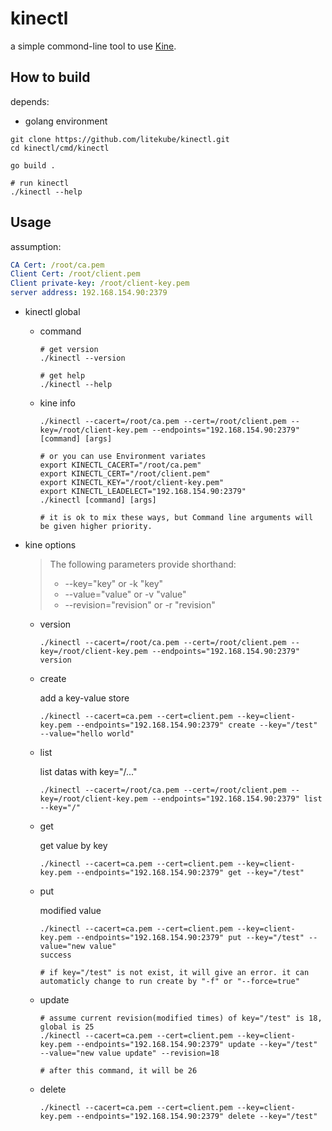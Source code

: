 # kinectl
a simple commond-line tool to use [Kine](https://github.com/k3s-io/kine).

## How to build
depends:
* golang environment

``` shell
git clone https://github.com/litekube/kinectl.git
cd kinectl/cmd/kinectl

go build .

# run kinectl
./kinectl --help
```

## Usage

assumption:

```yaml
CA Cert: /root/ca.pem
Client Cert: /root/client.pem
Client private-key: /root/client-key.pem
server address: 192.168.154.90:2379
```
* kinectl global
  * command
    ```shell
    # get version
    ./kinectl --version

    # get help
    ./kinectl --help
    ```
  * kine info
    ```shell
    ./kinectl --cacert=/root/ca.pem --cert=/root/client.pem --key=/root/client-key.pem --endpoints="192.168.154.90:2379" [command] [args]

    # or you can use Environment variates
    export KINECTL_CACERT="/root/ca.pem"
    export KINECTL_CERT="/root/client.pem"
    export KINECTL_KEY="/root/client-key.pem"
    export KINECTL_LEADELECT="192.168.154.90:2379"
    ./kinectl [command] [args]

    # it is ok to mix these ways, but Command line arguments will be given higher priority.
    ```
* kine options
  > The following parameters provide shorthand:
  > * --key="key" or -k "key"
  > * --value="value" or -v "value"
  > * --revision="revision" or -r "revision"

  * version
    ```shell
    ./kinectl --cacert=/root/ca.pem --cert=/root/client.pem --key=/root/client-key.pem --endpoints="192.168.154.90:2379" version
    ```

  * create
    
    add a key-value store
    ```shell
    ./kinectl --cacert=ca.pem --cert=client.pem --key=client-key.pem --endpoints="192.168.154.90:2379" create --key="/test" --value="hello world"
    ```

  * list

    list datas with key="/..."
    ```shell
    ./kinectl --cacert=/root/ca.pem --cert=/root/client.pem --key=/root/client-key.pem --endpoints="192.168.154.90:2379" list --key="/"
    ```
  
  * get

    get value by key
    ```shell
    ./kinectl --cacert=ca.pem --cert=client.pem --key=client-key.pem --endpoints="192.168.154.90:2379" get --key="/test"
    ```

  * put

    modified value
    ```shell
    ./kinectl --cacert=ca.pem --cert=client.pem --key=client-key.pem --endpoints="192.168.154.90:2379" put --key="/test" --value="new value"
    success

    # if key="/test" is not exist, it will give an error. it can automaticly change to run create by "-f" or "--force=true"
    ```
  * update

    ```shell
    # assume current revision(modified times) of key="/test" is 18, global is 25
    ./kinectl --cacert=ca.pem --cert=client.pem --key=client-key.pem --endpoints="192.168.154.90:2379" update --key="/test" --value="new value update" --revision=18

    # after this command, it will be 26
    ```

  * delete

    ```shell
    ./kinectl --cacert=ca.pem --cert=client.pem --key=client-key.pem --endpoints="192.168.154.90:2379" delete --key="/test"
    ```